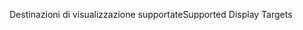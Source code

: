 <span data-ttu-id="5fa23-101">Destinazioni di visualizzazione supportate</span><span class="sxs-lookup"><span data-stu-id="5fa23-101">Supported Display Targets</span></span>
